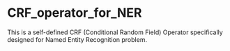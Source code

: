 # CRF_operator_for_NER
This is a self-defined CRF (Conditional Random Field) Operator specifically designed for Named Entity Recognition problem.
